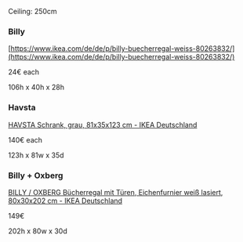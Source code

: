 Ceiling: 250cm

### Billy

[https://www.ikea.com/de/de/p/billy-buecherregal-weiss-80263832/](https://www.ikea.com/de/de/p/billy-buecherregal-weiss-80263832/)

24€ each

106h x 40h x 28h

### Havsta

[HAVSTA Schrank, grau, 81x35x123 cm - IKEA Deutschland](https://www.ikea.com/de/de/p/havsta-schrank-grau-70415195/)

140€ each

123h x 81w x 35d

### Billy + Oxberg

[BILLY / OXBERG Bücherregal mit Türen, Eichenfurnier weiß lasiert, 80x30x202 cm - IKEA Deutschland](https://www.ikea.com/de/de/p/billy-oxberg-buecherregal-mit-tueren-eichenfurnier-weiss-lasiert-s99281063/)

149€

202h x 80w x 30d



